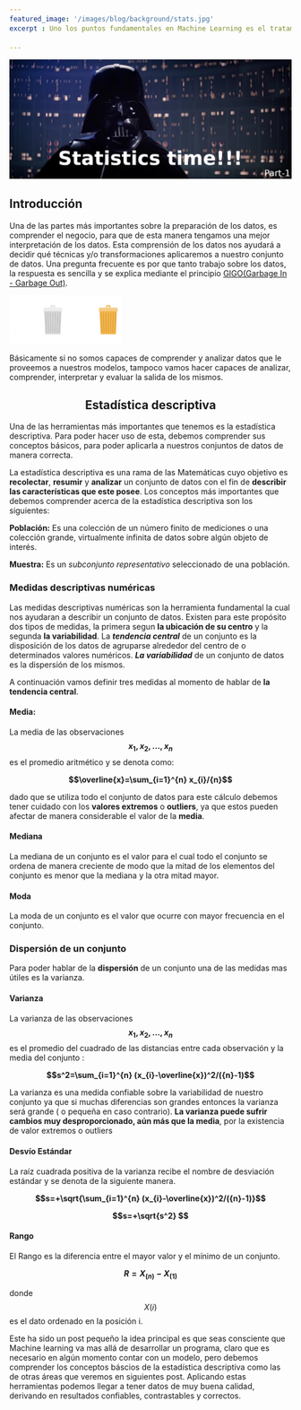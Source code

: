 ```yaml
---
featured_image: '/images/blog/background/stats.jpg'
excerpt : Uno los puntos fundamentales en Machine Learning es el tratamiento de los datos. Para ello es necesario conocer que herramientas tenemos a mano. Una de las herramientas mas importantes y básicas que debemos dominar va mas allá de un software, esta la encontramos como una rama de la matemática les presento la <strong>estadística descriptiva</strong>.

---
```


![](/images/blog/background/stats.jpg)

## Introducción
Una de las partes más importantes sobre la preparación de los datos, es comprender el negocio, para que de esta manera tengamos una mejor interpretación de los datos. Esta comprensión de los datos nos ayudará a decidir qué técnicas y/o transformaciones aplicaremos a nuestro conjunto de datos. Una pregunta frecuente es por que tanto trabajo sobre los datos, la respuesta es sencilla y se explica mediante el principio [GIGO(Garbage In - Garbage Out)](https://www.semantics3.com/blog/thoughts-on-the-gigo-principle-in-machine-learning-4fbd3af43dc4).

<img src="/images/blog/cleaning/gigo.png" width="200"/>

Básicamente si no somos capaces de comprender y analizar datos que le proveemos a nuestros modelos, tampoco vamos hacer capaces de analizar, comprender, interpretar y evaluar la salida de los mismos.

## <center><strong>Estadística descriptiva</strong></center>

Una de las herramientas más importantes que tenemos es la estadística descriptiva. Para poder hacer uso de esta, debemos comprender sus conceptos básicos, para poder aplicarla a nuestros conjuntos de datos de manera correcta.

 La estadística descriptiva es una rama de las Matemáticas cuyo objetivo es **recolectar**, **resumir** y **analizar** un conjunto de datos con el fin de **describir las características que este posee**.
Los conceptos más importantes que debemos comprender acerca de la estadística descriptiva son los siguientes:

  **Población:** Es una colección de un número finito de mediciones o una colección grande, virtualmente infinita de datos sobre algún objeto de interés.

  **Muestra:** Es un *subconjunto representativo* seleccionado de una población.

### **Medidas descriptivas numéricas**

Las medidas descriptivas numéricas son la herramienta fundamental la cual nos ayudaran a describir un conjunto de datos.
Existen para este propósito dos tipos de medidas, la primera segun **la ubicación de su centro** y la segunda **la variabilidad**. La ***tendencia central*** de un conjunto es la disposición de los datos de agruparse alrededor del centro de o determinados valores numéricos. ***La variabilidad*** de un conjunto de datos es la dispersión de los mismos.

A continuación vamos definir tres medidas al momento de hablar de **la tendencia central**.

#### Media:

La media de las observaciones **$$x_1, x_2, ... , x_n$$** es el promedio aritmético y se denota como:

**$$\overline{x}=\sum_{i=1}^{n} x_{i}/{n}$$**

dado que se utiliza todo el conjunto de datos para este cálculo debemos tener cuidado con los **valores extremos** o **outliers**, ya que estos pueden afectar de manera considerable el valor de la **media**.

#### Mediana

La mediana de un conjunto es el valor para el cual todo el conjunto se ordena de manera creciente de modo que la mitad de los elementos del conjunto es menor que la mediana y la otra mitad mayor.

#### Moda
La moda de un conjunto es el valor que ocurre con mayor frecuencia en el conjunto.

### **Dispersión de un conjunto**

Para poder hablar de la **dispersión** de un conjunto una de las medidas mas útiles es la varianza.

#### Varianza

La varianza de las observaciones **$$x_1, x_2, ... , x_n$$** es el promedio del cuadrado de las distancias entre cada observación y la media del conjunto :

**$$s^2=\sum_{i=1}^{n} (x_{i}-\overline{x})^2/({n}-1)$$**

La varianza es una medida confiable sobre la variabilidad de nuestro conjunto ya que si muchas diferencias son grandes entonces la varianza será grande ( o pequeña en caso contrario). **La varianza puede sufrir cambios muy desproporcionado, aún más que la media**, por la existencia de valor extremos o outliers

#### Desvío Estándar

La raíz cuadrada positiva de la varianza recibe el nombre de desviación estándar y se denota de la siguiente manera.

**$$s=+\sqrt{\sum_{i=1}^{n} (x_{i}-\overline{x})^2/({n}-1)}$$**

 **$$s=+\sqrt{s^2} $$**


#### Rango

El Rango es la diferencia entre el mayor valor  y el mínimo de un conjunto.

**$$R=X_{(n)}-X_{(1)}$$**

donde $$X{(i)}$$ es el dato ordenado en la posición i.

Este ha sido un post pequeño la idea principal es que seas consciente que Machine learning va mas allá de desarrollar un programa, claro que es necesario en algún momento contar con un modelo, pero debemos comprender los conceptos báscios de la estadística descriptiva como las de otras áreas que veremos en siguientes post. Aplicando estas herramientas podemos llegar a tener datos de muy buena calidad, derivando en resultados confiables, contrastables y correctos.
